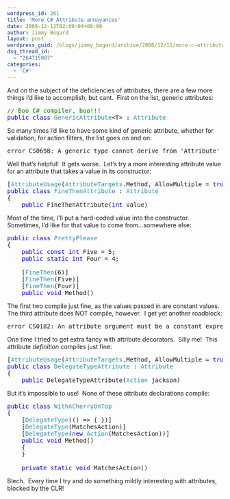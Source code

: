 ```yaml
---
wordpress_id: 261
title: 'More C# Attribute annoyances'
date: 2008-12-12T02:09:04+00:00
author: Jimmy Bogard
layout: post
wordpress_guid: /blogs/jimmy_bogard/archive/2008/12/11/more-c-attribute-annoyances.aspx
dsq_thread_id:
  - "264715987"
categories:
  - 'C#'
---
```

And on the subject of the deficiencies of attributes, there are a few more things I’d like to accomplish, but cant.&#160; First on the list, generic attributes:

<pre><span style="color: green">// Boo C# compiler, boo!!!
</span><span style="color: blue">public class </span><span style="color: #2b91af">GenericAttribute</span>&lt;T&gt; : <span style="color: #2b91af">Attribute
</span></pre>

[](http://11011.net/software/vspaste)

So many times I’d like to have some kind of generic attribute, whether for validation, for action filters, the list goes on and on:

<pre>error CS0698: A generic type cannot derive from 'Attribute' because it is an attribute class</pre>

[](http://11011.net/software/vspaste)

Well that’s helpful!&#160; It gets worse.&#160; Let’s try a more interesting attribute value for an attribute that takes a value in its constructor:

<pre>[<span style="color: #2b91af">AttributeUsage</span>(<span style="color: #2b91af">AttributeTargets</span>.Method, AllowMultiple = <span style="color: blue">true</span>)]
<span style="color: blue">public class </span><span style="color: #2b91af">FineThenAttribute </span>: <span style="color: #2b91af">Attribute
</span>{
    <span style="color: blue">public </span>FineThenAttribute(<span style="color: blue">int </span>value)</pre>

[](http://11011.net/software/vspaste)

Most of the time, I’ll put a hard-coded value into the constructor.&#160; Sometimes, I’d like for that value to come from…somewhere else:

<pre><span style="color: blue">public class </span><span style="color: #2b91af">PrettyPlease
</span>{
    <span style="color: blue">public const int </span>Five = 5;
    <span style="color: blue">public static int </span>Four = 4;

    [<span style="color: #2b91af">FineThen</span>(6)]
    [<span style="color: #2b91af">FineThen</span>(Five)]
    [<span style="color: #2b91af">FineThen</span>(Four)]
    <span style="color: blue">public void </span>Method()</pre>

[](http://11011.net/software/vspaste)

The first two compile just fine, as the values passed in are constant values.&#160; The third attribute does NOT compile, however.&#160; I get yet another roadblock:

<pre>error CS0182: An attribute argument must be a constant expression, typeof expression or array creation expression of an attribute parameter type</pre>

[](http://11011.net/software/vspaste)

One time I tried to get extra fancy with attribute decorators.&#160; Silly me!&#160; This attribute _definition_ compiles just fine:

<pre>[<span style="color: #2b91af">AttributeUsage</span>(<span style="color: #2b91af">AttributeTargets</span>.Method, AllowMultiple = <span style="color: blue">true</span>)]
<span style="color: blue">public class </span><span style="color: #2b91af">DelegateTypeAttribute </span>: <span style="color: #2b91af">Attribute
</span>{
    <span style="color: blue">public </span>DelegateTypeAttribute(<span style="color: #2b91af">Action </span>jackson)</pre>

[](http://11011.net/software/vspaste)

But it’s impossible to use!&#160; None of these attribute declarations compile:

<pre><span style="color: blue">public class </span><span style="color: #2b91af">WithACherryOnTop
</span>{
    [<span style="color: #2b91af">DelegateType</span>(() =&gt; { })]
    [<span style="color: #2b91af">DelegateType</span>(MatchesAction)]
    [<span style="color: #2b91af">DelegateType</span>(<span style="color: blue">new </span><span style="color: #2b91af">Action</span>(MatchesAction))]
    <span style="color: blue">public void </span>Method()
    {
    }

    <span style="color: blue">private static void </span>MatchesAction()</pre>

[](http://11011.net/software/vspaste)

Blech.&#160; Every time I try and do something mildly interesting with attributes, blocked by the CLR!